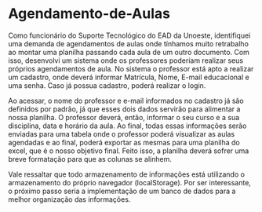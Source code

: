 # Agendamento-de-Aulas
Como funcionário do Suporte Tecnológico do EAD da Unoeste, identifiquei uma demanda de agendamentos de aulas onde tínhamos muito retrabalho ao montar uma planilha passando cada aula de um outro documento. Com isso, desenvolvi um sistema onde os professores poderiam realizar seus próprios agendamentos de aula.
No sistema o professor está apto a realizar um cadastro, onde deverá informar Matrícula, Nome, E-mail educacional e uma senha. Caso já possua cadastro, poderá realizar o login. 

Ao acessar, o nome do professor e e-mail informados no cadastro já são definidos por padrão, já que esses dois dados servirão para alimentar a nossa planilha. O professor deverá, então, informar o seu curso e a sua disciplina, data e horário da aula. Ao final, todas essas informações serão enviadas para uma tabela onde o professor poderá visualizar as aulas agendadas e ao final, poderá exportar as mesmas para uma planilha do excel, que é o nosso objetivo final. Feito isso, a planilha deverá sofrer uma breve formatação para que as colunas se alinhem.

Vale ressaltar que todo armazenamento de informações está utilizando o armazenamento do próprio navegador (localStorage). Por ser interessante, o próximo passo seria a implementação de um banco de dados para a melhor organização das informações. 
